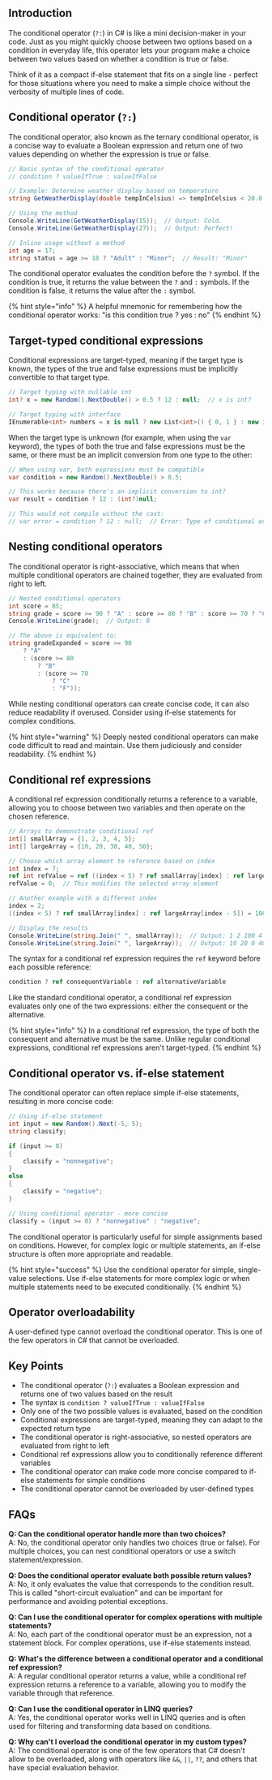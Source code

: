 ## Introduction

The conditional operator (`?:`) in C# is like a mini decision-maker in your code. Just as you might quickly choose between two options based on a condition in everyday life, this operator lets your program make a choice between two values based on whether a condition is true or false.

Think of it as a compact if-else statement that fits on a single line - perfect for those situations where you need to make a simple choice without the verbosity of multiple lines of code.

## Conditional operator (`?:`)

The conditional operator, also known as the ternary conditional operator, is a concise way to evaluate a Boolean expression and return one of two values depending on whether the expression is true or false.

```csharp
// Basic syntax of the conditional operator
// condition ? valueIfTrue : valueIfFalse

// Example: Determine weather display based on temperature
string GetWeatherDisplay(double tempInCelsius) => tempInCelsius < 20.0 ? "Cold." : "Perfect!";

// Using the method
Console.WriteLine(GetWeatherDisplay(15));  // Output: Cold.
Console.WriteLine(GetWeatherDisplay(27));  // Output: Perfect!

// Inline usage without a method
int age = 17;
string status = age >= 18 ? "Adult" : "Minor";  // Result: "Minor"
```

The conditional operator evaluates the condition before the `?` symbol. If the condition is true, it returns the value between the `?` and `:` symbols. If the condition is false, it returns the value after the `:` symbol.

{% hint style="info" %}
A helpful mnemonic for remembering how the conditional operator works: "is this condition true ? yes : no"
{% endhint %}

## Target-typed conditional expressions

Conditional expressions are target-typed, meaning if the target type is known, the types of the true and false expressions must be implicitly convertible to that target type.

```csharp
// Target typing with nullable int
int? x = new Random().NextDouble() > 0.5 ? 12 : null;  // x is int?

// Target typing with interface
IEnumerable<int> numbers = x is null ? new List<int>() { 0, 1 } : new int[] { 2, 3 };
```

When the target type is unknown (for example, when using the `var` keyword), the types of both the true and false expressions must be the same, or there must be an implicit conversion from one type to the other:

```csharp
// When using var, both expressions must be compatible
var condition = new Random().NextDouble() > 0.5;

// This works because there's an implicit conversion to int?
var result = condition ? 12 : (int?)null;

// This would not compile without the cast:
// var error = condition ? 12 : null;  // Error: Type of conditional expression cannot be determined
```

## Nesting conditional operators

The conditional operator is right-associative, which means that when multiple conditional operators are chained together, they are evaluated from right to left.

```csharp
// Nested conditional operators
int score = 85;
string grade = score >= 90 ? "A" : score >= 80 ? "B" : score >= 70 ? "C" : "F";
Console.WriteLine(grade);  // Output: B

// The above is equivalent to:
string gradeExpanded = score >= 90 
    ? "A" 
    : (score >= 80 
        ? "B" 
        : (score >= 70 
            ? "C" 
            : "F"));
```

While nesting conditional operators can create concise code, it can also reduce readability if overused. Consider using if-else statements for complex conditions.

{% hint style="warning" %}
Deeply nested conditional operators can make code difficult to read and maintain. Use them judiciously and consider readability.
{% endhint %}

## Conditional ref expressions

A conditional ref expression conditionally returns a reference to a variable, allowing you to choose between two variables and then operate on the chosen reference.

```csharp
// Arrays to demonstrate conditional ref
int[] smallArray = {1, 2, 3, 4, 5};
int[] largeArray = {10, 20, 30, 40, 50};

// Choose which array element to reference based on index
int index = 7;
ref int refValue = ref ((index < 5) ? ref smallArray[index] : ref largeArray[index - 5]);
refValue = 0;  // This modifies the selected array element

// Another example with a different index
index = 2;
((index < 5) ? ref smallArray[index] : ref largeArray[index - 5]) = 100;  // Direct assignment

// Display the results
Console.WriteLine(string.Join(" ", smallArray));  // Output: 1 2 100 4 5
Console.WriteLine(string.Join(" ", largeArray));  // Output: 10 20 0 40 50
```

The syntax for a conditional ref expression requires the `ref` keyword before each possible reference:

```csharp
condition ? ref consequentVariable : ref alternativeVariable
```

Like the standard conditional operator, a conditional ref expression evaluates only one of the two expressions: either the consequent or the alternative.

{% hint style="info" %}
In a conditional ref expression, the type of both the consequent and alternative must be the same. Unlike regular conditional expressions, conditional ref expressions aren't target-typed.
{% endhint %}

## Conditional operator vs. if-else statement

The conditional operator can often replace simple if-else statements, resulting in more concise code:

```csharp
// Using if-else statement
int input = new Random().Next(-5, 5);
string classify;

if (input >= 0)
{
    classify = "nonnegative";
}
else
{
    classify = "negative";
}

// Using conditional operator - more concise
classify = (input >= 0) ? "nonnegative" : "negative";
```

The conditional operator is particularly useful for simple assignments based on conditions. However, for complex logic or multiple statements, an if-else structure is often more appropriate and readable.

{% hint style="success" %}
Use the conditional operator for simple, single-value selections. Use if-else statements for more complex logic or when multiple statements need to be executed conditionally.
{% endhint %}

## Operator overloadability

A user-defined type cannot overload the conditional operator. This is one of the few operators in C# that cannot be overloaded.

## Key Points

- The conditional operator (`?:`) evaluates a Boolean expression and returns one of two values based on the result
- The syntax is `condition ? valueIfTrue : valueIfFalse`
- Only one of the two possible values is evaluated, based on the condition
- Conditional expressions are target-typed, meaning they can adapt to the expected return type
- The conditional operator is right-associative, so nested operators are evaluated from right to left
- Conditional ref expressions allow you to conditionally reference different variables
- The conditional operator can make code more concise compared to if-else statements for simple conditions
- The conditional operator cannot be overloaded by user-defined types

## FAQs

**Q: Can the conditional operator handle more than two choices?**  
A: No, the conditional operator only handles two choices (true or false). For multiple choices, you can nest conditional operators or use a switch statement/expression.

**Q: Does the conditional operator evaluate both possible return values?**  
A: No, it only evaluates the value that corresponds to the condition result. This is called "short-circuit evaluation" and can be important for performance and avoiding potential exceptions.

**Q: Can I use the conditional operator for complex operations with multiple statements?**  
A: No, each part of the conditional operator must be an expression, not a statement block. For complex operations, use if-else statements instead.

**Q: What's the difference between a conditional operator and a conditional ref expression?**  
A: A regular conditional operator returns a value, while a conditional ref expression returns a reference to a variable, allowing you to modify the variable through that reference.

**Q: Can I use the conditional operator in LINQ queries?**  
A: Yes, the conditional operator works well in LINQ queries and is often used for filtering and transforming data based on conditions.

**Q: Why can't I overload the conditional operator in my custom types?**  
A: The conditional operator is one of the few operators that C# doesn't allow to be overloaded, along with operators like `&&`, `||`, `??`, and others that have special evaluation behavior.
